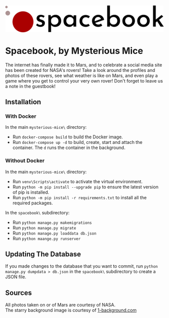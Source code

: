 ![Spacebook Logo](spacebook-logo-light.png)

# Spacebook, by Mysterious Mice
The internet has finally made it to Mars, and to celebrate a social media site has been created for NASA's rovers! Take a look around the profiles and photos of these rovers, see what weather is like on Mars, and even play a game where you get to control your very own rover! Don't forget to leave us a note in the guestbook!

## Installation

### With Docker

In the main `mysterious-mice\` directory:
- Run `docker-compose build` to build the Docker image.
- Run `docker-compose up -d` to build, create, start and attach the container. The `d` runs the container in the background.

### Without Docker

In the main `mysterious-mice\` directory:
- Run `venv\Scripts\activate` to activate the virtual environment.
- Run `python -m pip install --upgrade pip` to ensure the latest version of pip is installed.
- Run `python -m pip install -r requirements.txt` to install all the required packages.

In the `spacebook\` subdirectory:
- Run `python manage.py makemigrations`
- Run `python manage.py migrate`
- Run `python manage.py loaddata db.json`
- Run `python maange.py runserver`

## Updating The Database

If you made changes to the database that you want to commit, run `python manage.py dumpdata > db.json` in the `spacebook\` subdirectory to create a JSON file.

## Sources

All photos taken on or of Mars are courtesy of NASA.  
The starry background image is courtesy of [1-background.com](https://1-background.com/stars_1.htm)

